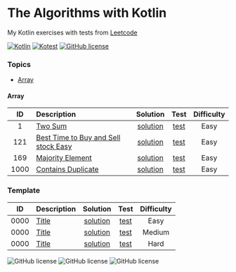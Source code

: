 [//]: # (Copyright [2023] [Anton Kotler kotler.developer@gmail.com] License MIT)

# The Algorithms with Kotlin

My Kotlin exercises with tests from [Leetcode](https://leetcode.com/kotlerdev)

[//]: # ([![Kotlin Stable]&#40;https://kotl.in/badges/stable.svg&#41;]&#40;https://kotlinlang.org/docs/components-stability.html&#41;)
[![Kotlin](https://img.shields.io/badge/kotlin-1.9.0-a571e6.svg)](http://kotlinlang.org)
[![Kotest](https://img.shields.io/badge/kotest-5.7-61904f.svg)](https://kotest.io)
[![GitHub license](https://img.shields.io/badge/license-MIT-548af7.svg)](https://www.apache.org/licenses/LICENSE-2.0)

### Topics

- [Array](#array)

[//]: # (- [Stack]&#40;#stack&#41;)

[//]: # (- [Linked List]&#40;#linked-list&#41;)

[//]: # (- [String]&#40;#string&#41;)

[//]: # (- [Binary Tree]&#40;#binary-tree&#41;)

[//]: # (- [Binary Search]&#40;#binary-search&#41;)

[//]: # (- [Graph]&#40;#graph&#41;)

[//]: # (- [Binary Search Tree]&#40;#binary-search-tree&#41;)

[//]: # (- [Hash Table]&#40;#hash-table&#41;)

[//]: # (- [Dynamic Programming]&#40;#dynamic-programming&#41;)

[//]: # (- [Binary]&#40;#binary&#41;)

[//]: # (- [Math]&#40;#math&#41;)

[//]: # (- [Heap]&#40;#heap&#41;)

[//]: # (- [Trie]&#40;#trie&#41;)

[//]: # (- [Recursion]&#40;#recursion&#41;)

[//]: # (- [Matrix]&#40;#matrix&#41;)

[//]: # (- [Queue]&#40;#queue&#41;)

#### Array

|  ID  | Description                                                     |                           Solution                            |                             Test                              | Difficulty |
|:----:|:----------------------------------------------------------------|:-------------------------------------------------------------:|:-------------------------------------------------------------:|:----------:|
|  1   | [Two Sum](src/main/kotlin/exercise100/easy/id1/Description1.md) | [solution](src/main/kotlin/exercise100/easy/id1/Solution1.kt) | [test](src/test/kotlin/exercise100/easy/id1/Solution1Test.kt) |    Easy    |
| 121  | [Best Time to Buy and Sell stock Easy]()                        |                         [solution]()                          |                           [test]()                            |    Easy    |
| 169  | [Majority Element]()                                            |                         [solution]()                          |                           [test]()                            |    Easy    |
| 1000 | [Contains Duplicate]()                                          |                         [solution]()                          |                           [test]()                            |    Easy    |

### Template

|  ID  | Description                                                   |                           Solution                            |                             Test                              | Difficulty |
|:----:|:--------------------------------------------------------------|:-------------------------------------------------------------:|:-------------------------------------------------------------:|:----------:|
| 0000 | [Title](src/main/kotlin/exercise100/easy/id1/Description1.md) | [solution](src/main/kotlin/exercise100/easy/id1/Solution1.kt) | [test](src/test/kotlin/exercise100/easy/id1/Solution1Test.kt) |    Easy    |
| 0000 | [Title](src/main/kotlin/exercise100/easy/id1/Description1.md) | [solution](src/main/kotlin/exercise100/easy/id1/Solution1.kt) | [test](src/test/kotlin/exercise100/easy/id1/Solution1Test.kt) |   Medium   |
| 0000 | [Title](src/main/kotlin/exercise100/easy/id1/Description1.md) | [solution](src/main/kotlin/exercise100/easy/id1/Solution1.kt) | [test](src/test/kotlin/exercise100/easy/id1/Solution1Test.kt) |    Hard    |

![GitHub license](https://img.shields.io/badge/Difficulty-Easy-61904f)
![GitHub license](https://img.shields.io/badge/Difficulty-Medium-548af7)
![GitHub license](https://img.shields.io/badge/Difficulty-Hard-a571e6)

[//]: # (https://www.techinterviewhandbook.org/grind75?weeks=26&hours=40&grouping=topics)

[//]: # (https://github.com/ikatyang/emoji-cheat-sheet)

[//]: # (https://codex.so/licenses)